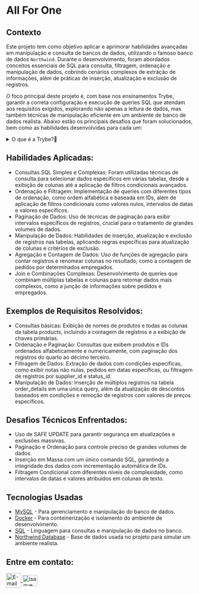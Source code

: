 # All For One
    
## Contexto

Este projeto tem como objetivo aplicar e aprimorar habilidades avançadas em manipulação e consulta de bancos de dados, utilizando o famoso banco de dados `Northwind`. Durante o desenvolvimento, foram abordados conceitos essenciais de SQL para consulta, filtragem, ordenação e manipulação de dados, cobrindo cenários complexos de extração de informações, além de práticas de inserção, atualização e exclusão de registros.

O foco principal deste projeto é, com base nos ensinamentos Trybe, garantir a correta configuração e execução de queries SQL que atendam aos requisitos exigidos, explorando não apenas a leitura de dados, mas também técnicas de manipulação eficiente em um ambiente de banco de dados realista. Abaixo estão os principais desafios que foram solucionados, bem como as habilidades desenvolvidas para cada um:

<details>
  <summary>O que é a Trybe?🤔</summary>
  A Trybe é uma escola de desenvolvimento web genuinamente comprometida com o sucesso profissional de seus estudantes. Com o Modelo de Sucesso Compartilhado (MSC) oferecido pela Trybe Fintech, uma instituição financeira autorizada pelo Banco Central do Brasil, os alunos têm a opção de pagar apenas quando estiverem trabalhando.
</details>

## Habilidades Aplicadas:

- Consultas SQL Simples e Complexas: Foram utilizadas técnicas de consulta para selecionar dados específicos em várias tabelas, desde a exibição de colunas até a aplicação de filtros condicionais avançados.
- Ordenação e Filtragem: Implementação de queries com diferentes tipos de ordenação, como ordem alfabética e baseada em IDs, além de aplicação de filtros condicionais como valores nulos, intervalos de datas e valores específicos.
- Paginação de Dados: Uso de técnicas de paginação para exibir intervalos específicos de registros, crucial para o tratamento de grandes volumes de dados.
- Manipulação de Dados: Habilidades de inserção, atualização e exclusão de registros nas tabelas, aplicando regras específicas para atualização de colunas e critérios de exclusão.
- Agregação e Contagem de Dados: Uso de funções de agregação para contar registros e renomear colunas no resultado, como a contagem de pedidos por determinados empregados.
- Join e Combinações Complexas: Desenvolvimento de queries que combinam múltiplas tabelas e colunas para retornar dados mais complexos, como a junção de informações sobre pedidos e empregados.

## Exemplos de Requisitos Resolvidos:

- Consultas básicas: Exibição de nomes de produtos e todas as colunas da tabela products, incluindo a contagem de registros e a exibição de chaves primárias.
- Ordenação e Paginação: Consultas que exibem produtos e IDs ordenados alfabeticamente e numericamente, com paginação dos registros do quarto ao décimo terceiro.
- Filtragem de Dados: Extração de dados com condições específicas, como exibir notas não nulas, pedidos em datas específicas, ou filtragem de registros por supplier_id e status_id.
- Manipulação de Dados: Inserção de múltiplos registros na tabela order_details em uma única query, além da atualização de descontos baseados em condições e remoção de registros com valores de preços específicos.

## Desafios Técnicos Enfrentados:
- Uso de SAFE UPDATE para garantir segurança em atualizações e exclusões massivas.
- Paginação e Ordenação para controle preciso de grandes volumes de dados.
- Inserção em Massa com um único comando SQL, garantindo a integridade dos dados com incrementação automática de IDs.
- Filtragem Condicional com diferentes níveis de complexidade, como intervalos de datas e valores atribuídos em colunas de texto.

## Tecnologias Usadas

- [MySQL](https://www.mysql.com/) - Para gerenciamento e manipulação do banco de dados.
- [Docker](https://www.docker.com/) - Para conteinerização e isolamento do ambiente de desenvolvimento.
- [SQL](https://www.w3schools.com/sql/) - Linguagem para consultas e manipulação de dados no banco.
- [Northwind Database](https://github.com/Microsoft/sql-server-samples/tree/master/samples/databases/northwind-pubs) - Base de dados usada no projeto para simular um ambiente realista.

## Entre em contato:
<a href="mailto:zazac3179@gmail.com" target="_blank">
  <img align="center" src="https://img.shields.io/badge/Gmail-D14836?style=for-the-badge&logo=gmail&logoColor=white" alt="E-mail" height="40" width="auto" />
</a>
<a href="https://www.linkedin.com/in/isaque-s-oliveira/" target="blank"><img align="center" src="https://raw.githubusercontent.com/rahuldkjain/github-profile-readme-generator/master/src/images/icons/Social/linked-in-alt.svg" alt="isaque oliveira" height="30" width="40" /></a>
